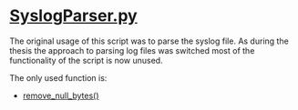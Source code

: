 # [SyslogParser.py](https://faui1-gitlab.cs.fau.de/lena.voigt/diskforge/-/blob/main/DiskForge/Utility/Parser/SyslogParser.py?ref_type=heads)
The original usage of this script was to parse the syslog file.
As during the thesis the approach to parsing log files was switched most of the functionality of the script is now unused.

The only used function is:
- [remove_null_bytes()](./remove_null_bytes.md)